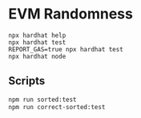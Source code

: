 # EVM Randomness

```shell
npx hardhat help
npx hardhat test
REPORT_GAS=true npx hardhat test
npx hardhat node
```

## Scripts

```bash
npm run sorted:test
npm run correct-sorted:test
```
